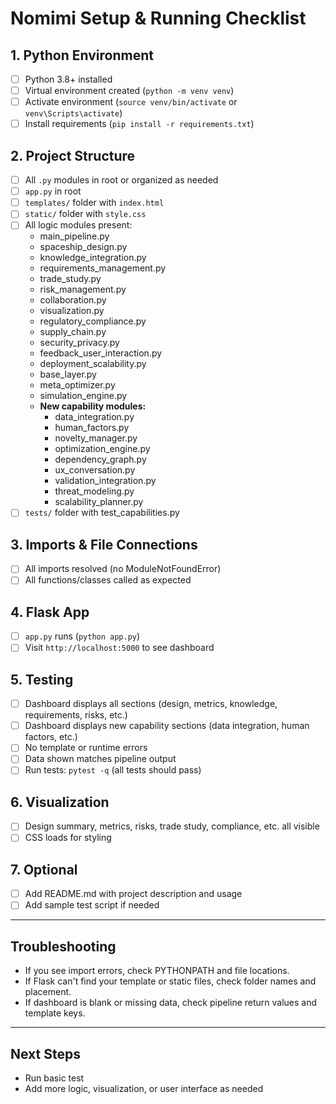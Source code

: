 # Nomimi Setup & Running Checklist

## 1. Python Environment
- [ ] Python 3.8+ installed
- [ ] Virtual environment created (`python -m venv venv`)
- [ ] Activate environment (`source venv/bin/activate` or `venv\Scripts\activate`)
- [ ] Install requirements (`pip install -r requirements.txt`)

## 2. Project Structure
- [ ] All `.py` modules in root or organized as needed
- [ ] `app.py` in root
- [ ] `templates/` folder with `index.html`
- [ ] `static/` folder with `style.css`
- [ ] All logic modules present:
    - main_pipeline.py
    - spaceship_design.py
    - knowledge_integration.py
    - requirements_management.py
    - trade_study.py
    - risk_management.py
    - collaboration.py
    - visualization.py
    - regulatory_compliance.py
    - supply_chain.py
    - security_privacy.py
    - feedback_user_interaction.py
    - deployment_scalability.py
    - base_layer.py
    - meta_optimizer.py
    - simulation_engine.py
    - **New capability modules:**
        - data_integration.py
        - human_factors.py
        - novelty_manager.py
        - optimization_engine.py
        - dependency_graph.py
        - ux_conversation.py
        - validation_integration.py
        - threat_modeling.py
        - scalability_planner.py
- [ ] `tests/` folder with test_capabilities.py

## 3. Imports & File Connections
- [ ] All imports resolved (no ModuleNotFoundError)
- [ ] All functions/classes called as expected

## 4. Flask App
- [ ] `app.py` runs (`python app.py`)
- [ ] Visit `http://localhost:5000` to see dashboard

## 5. Testing
- [ ] Dashboard displays all sections (design, metrics, knowledge, requirements, risks, etc.)
- [ ] Dashboard displays new capability sections (data integration, human factors, etc.)
- [ ] No template or runtime errors
- [ ] Data shown matches pipeline output
- [ ] Run tests: `pytest -q` (all tests should pass)

## 6. Visualization
- [ ] Design summary, metrics, risks, trade study, compliance, etc. all visible
- [ ] CSS loads for styling

## 7. Optional
- [ ] Add README.md with project description and usage
- [ ] Add sample test script if needed

---

## Troubleshooting

- If you see import errors, check PYTHONPATH and file locations.
- If Flask can't find your template or static files, check folder names and placement.
- If dashboard is blank or missing data, check pipeline return values and template keys.

---

## Next Steps

- Run basic test
- Add more logic, visualization, or user interface as needed
